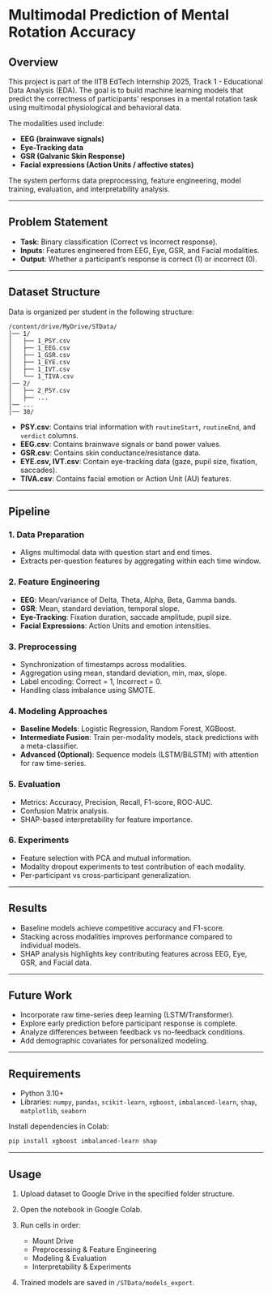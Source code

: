 # Multimodal Prediction of Mental Rotation Accuracy

## Overview

This project is part of the IITB EdTech Internship 2025, Track 1 - Educational Data Analysis (EDA).
The goal is to build machine learning models that predict the correctness of participants’ responses in a mental rotation task using multimodal physiological and behavioral data.

The modalities used include:

* **EEG (brainwave signals)**
* **Eye-Tracking data**
* **GSR (Galvanic Skin Response)**
* **Facial expressions (Action Units / affective states)**

The system performs data preprocessing, feature engineering, model training, evaluation, and interpretability analysis.

---

## Problem Statement

* **Task**: Binary classification (Correct vs Incorrect response).
* **Inputs**: Features engineered from EEG, Eye, GSR, and Facial modalities.
* **Output**: Whether a participant’s response is correct (1) or incorrect (0).

---

## Dataset Structure

Data is organized per student in the following structure:

```
/content/drive/MyDrive/STData/
│── 1/
│   ├── 1_PSY.csv
│   ├── 1_EEG.csv
│   ├── 1_GSR.csv
│   ├── 1_EYE.csv
│   ├── 1_IVT.csv
│   └── 1_TIVA.csv
│── 2/
│   ├── 2_PSY.csv
│   ├── ...
│── ...
│── 38/
```

* **PSY.csv**: Contains trial information with `routineStart`, `routineEnd`, and `verdict` columns.
* **EEG.csv**: Contains brainwave signals or band power values.
* **GSR.csv**: Contains skin conductance/resistance data.
* **EYE.csv, IVT.csv**: Contain eye-tracking data (gaze, pupil size, fixation, saccades).
* **TIVA.csv**: Contains facial emotion or Action Unit (AU) features.

---

## Pipeline

### 1. Data Preparation

* Aligns multimodal data with question start and end times.
* Extracts per-question features by aggregating within each time window.

### 2. Feature Engineering

* **EEG**: Mean/variance of Delta, Theta, Alpha, Beta, Gamma bands.
* **GSR**: Mean, standard deviation, temporal slope.
* **Eye-Tracking**: Fixation duration, saccade amplitude, pupil size.
* **Facial Expressions**: Action Units and emotion intensities.

### 3. Preprocessing

* Synchronization of timestamps across modalities.
* Aggregation using mean, standard deviation, min, max, slope.
* Label encoding: Correct = 1, Incorrect = 0.
* Handling class imbalance using SMOTE.

### 4. Modeling Approaches

* **Baseline Models**: Logistic Regression, Random Forest, XGBoost.
* **Intermediate Fusion**: Train per-modality models, stack predictions with a meta-classifier.
* **Advanced (Optional)**: Sequence models (LSTM/BiLSTM) with attention for raw time-series.

### 5. Evaluation

* Metrics: Accuracy, Precision, Recall, F1-score, ROC-AUC.
* Confusion Matrix analysis.
* SHAP-based interpretability for feature importance.

### 6. Experiments

* Feature selection with PCA and mutual information.
* Modality dropout experiments to test contribution of each modality.
* Per-participant vs cross-participant generalization.

---

## Results

* Baseline models achieve competitive accuracy and F1-score.
* Stacking across modalities improves performance compared to individual models.
* SHAP analysis highlights key contributing features across EEG, Eye, GSR, and Facial data.

---

## Future Work

* Incorporate raw time-series deep learning (LSTM/Transformer).
* Explore early prediction before participant response is complete.
* Analyze differences between feedback vs no-feedback conditions.
* Add demographic covariates for personalized modeling.

---

## Requirements

* Python 3.10+
* Libraries: `numpy`, `pandas`, `scikit-learn`, `xgboost`, `imbalanced-learn`, `shap`, `matplotlib`, `seaborn`

Install dependencies in Colab:

```bash
pip install xgboost imbalanced-learn shap
```

---

## Usage

1. Upload dataset to Google Drive in the specified folder structure.
2. Open the notebook in Google Colab.
3. Run cells in order:

   * Mount Drive
   * Preprocessing & Feature Engineering
   * Modeling & Evaluation
   * Interpretability & Experiments
4. Trained models are saved in `/STData/models_export`.
